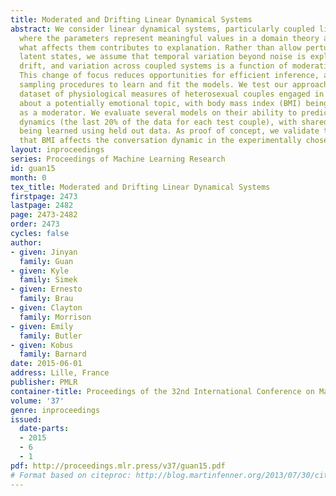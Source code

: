 ```yaml
---
title: Moderated and Drifting Linear Dynamical Systems
abstract: We consider linear dynamical systems, particularly coupled linear oscillators,
  where the parameters represent meaningful values in a domain theory and thus learning
  what affects them contributes to explanation. Rather than allow perturbations of
  latent states, we assume that temporal variation beyond noise is explained by parameter
  drift, and variation across coupled systems is a function of moderating variables.
  This change of focus reduces opportunities for efficient inference, and we propose
  sampling procedures to learn and fit the models. We test our approach on a real
  dataset of physiological measures of heterosexual couples engaged in a conversation
  about a potentially emotional topic, with body mass index (BMI) being considered
  as a moderator. We evaluate several models on their ability to predict future conversation
  dynamics (the last 20% of the data for each test couple), with shared parameters
  being learned using held out data. As proof of concept, we validate the hypothesis
  that BMI affects the conversation dynamic in the experimentally chosen topic.
layout: inproceedings
series: Proceedings of Machine Learning Research
id: guan15
month: 0
tex_title: Moderated and Drifting Linear Dynamical Systems
firstpage: 2473
lastpage: 2482
page: 2473-2482
order: 2473
cycles: false
author:
- given: Jinyan
  family: Guan
- given: Kyle
  family: Simek
- given: Ernesto
  family: Brau
- given: Clayton
  family: Morrison
- given: Emily
  family: Butler
- given: Kobus
  family: Barnard
date: 2015-06-01
address: Lille, France
publisher: PMLR
container-title: Proceedings of the 32nd International Conference on Machine Learning
volume: '37'
genre: inproceedings
issued:
  date-parts:
  - 2015
  - 6
  - 1
pdf: http://proceedings.mlr.press/v37/guan15.pdf
# Format based on citeproc: http://blog.martinfenner.org/2013/07/30/citeproc-yaml-for-bibliographies/
---
```

